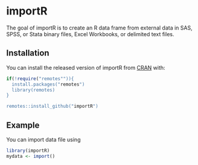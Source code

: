 # importR

The goal of importR is to create an R data frame from external data in
SAS, SPSS, or Stata binary files, Excel Workbooks, or delimited text files.

## Installation

You can install the released version of importR from [CRAN](https://CRAN.R-project.org) with:

``` r
if(!require("remotes"")){
  install.packages("remotes")
  library(remotes)
}

remotes::install_github("importR")
```

## Example

You can import data file using

``` r
library(importR)
mydata <- import()
```

